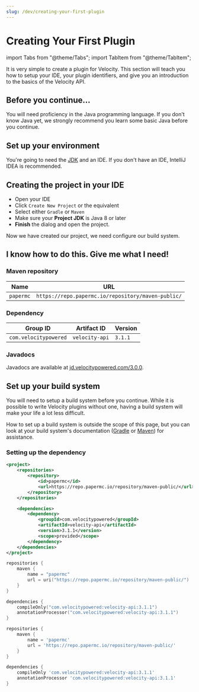 ```yaml
---
slug: /dev/creating-your-first-plugin
---
```


# Creating Your First Plugin

import Tabs from "@theme/Tabs";
import TabItem from "@theme/TabItem";

It is very simple to create a plugin for Velocity. This section will teach you how to setup your
IDE, your plugin identifiers, and give you an introduction to the basics of the Velocity API.

## Before you continue...

You will need proficiency in the Java programming language. If you don't know Java yet, we strongly
recommend you learn some basic Java before you continue.

## Set up your environment

You're going to need the [JDK](/misc/java-install) and an IDE. If you don't have an IDE, IntelliJ
IDEA is recommended.

## Creating the project in your IDE

- Open your IDE
- Click `Create New Project` or the equivalent
- Select either `Gradle` or `Maven`
- Make sure your **Project JDK** is Java 8 or later
- **Finish** the dialog and open the project.

Now we have created our project, we need configure our build system.

## I know how to do this. Give me what I need!

### Maven repository

| Name      | URL                                                |
| --------- | -------------------------------------------------- |
| `papermc` | `https://repo.papermc.io/repository/maven-public/` |

### Dependency

| Group ID              | Artifact ID    | Version |
| --------------------- | -------------- | ------- |
| `com.velocitypowered` | `velocity-api` | `3.1.1` |

### Javadocs

Javadocs are available at [jd.velocitypowered.com/3.0.0](https://jd.velocitypowered.com/3.0.0).

## Set up your build system

You will need to setup a build system before you continue. While it is possible to write Velocity
plugins without one, having a build system will make your life a lot less difficult.

How to set up a build system is outside the scope of this page, but you can look at your build
system's documentation ([Gradle](https://docs.gradle.org/current/userguide/userguide.html) or
[Maven](https://maven.apache.org/guides/getting-started/index.html)) for assistance.

### Setting up the dependency

<Tabs groupId="author-front-matter">
  <TabItem value="maven" label="Maven POM">

```xml name="pom.xml"
<project>
    <repositories>
        <repository>
            <id>papermc</id>
            <url>https://repo.papermc.io/repository/maven-public/</url>
        </repository>
    </repositories>

    <dependencies>
        <dependency>
            <groupId>com.velocitypowered</groupId>
            <artifactId>velocity-api</artifactId>
            <version>3.1.1</version>
            <scope>provided</scope>
        </dependency>
    </dependencies>
</project>
```

  </TabItem>
  <TabItem value="gradle-kotlin" label="Gradle Kotlin DSL" default>

```kotlin name="build.gradle.kts"
repositories {
    maven {
        name = "papermc"
        url = uri("https://repo.papermc.io/repository/maven-public/")
    }
}

dependencies {
    compileOnly("com.velocitypowered:velocity-api:3.1.1")
    annotationProcessor("com.velocitypowered:velocity-api:3.1.1")
}
```

  </TabItem>
  <TabItem value="gradle-groovy" label="Gradle Groovy DSL">

```groovy name="build.gradle"
repositories {
    maven {
        name = 'papermc'
        url = 'https://repo.papermc.io/repository/maven-public/'
    }
}

dependencies {
    compileOnly 'com.velocitypowered:velocity-api:3.1.1'
    annotationProcessor 'com.velocitypowered:velocity-api:3.1.1'
}
```

  </TabItem>
</Tabs>
